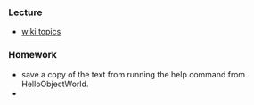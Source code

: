 ### Lecture
* [wiki topics](https://github.com/mschober/eca201/wiki/week02)


### Homework
* save a copy of the text from running the help command from HelloObjectWorld.
* 
